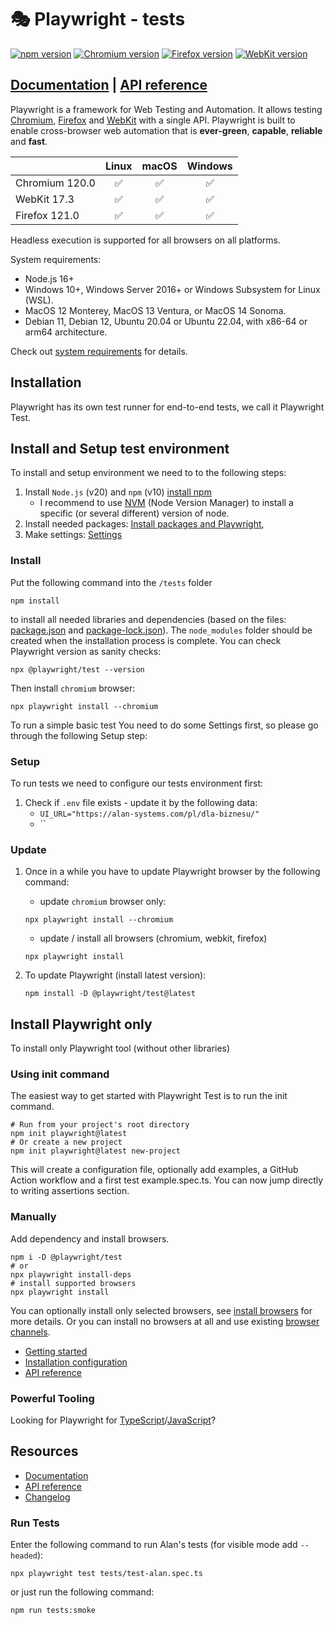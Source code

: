 # 🎭 Playwright - tests

[![npm version](https://img.shields.io/npm/v/playwright.svg)](https://www.npmjs.com/package/playwright) <!-- GEN:chromium-version-badge -->[![Chromium version](https://img.shields.io/badge/chromium-120.0.6099.235-blue.svg?logo=google-chrome)](https://www.chromium.org/Home)<!-- GEN:stop --> <!-- GEN:firefox-version-badge -->[![Firefox version](https://img.shields.io/badge/firefox-121.0-blue.svg?logo=firefoxbrowser)](https://www.mozilla.org/en-US/firefox/new/)<!-- GEN:stop --> <!-- GEN:webkit-version-badge -->[![WebKit version](https://img.shields.io/badge/webkit-17.3-blue.svg?logo=safari)](https://webkit.org/)<!-- GEN:stop -->

## [Documentation](https://playwright.dev) | [API reference](https://playwright.dev/docs/api/class-playwright)

Playwright is a framework for Web Testing and Automation. It allows testing [Chromium](https://www.chromium.org/Home), [Firefox](https://www.mozilla.org/en-US/firefox/new/) and [WebKit](https://webkit.org/) with a single API. Playwright is built to enable cross-browser web automation that is **ever-green**, **capable**, **reliable** and **fast**.

|          | Linux | macOS | Windows |
|   :---   | :---: | :---: | :---:   |
| Chromium <!-- GEN:chromium-version -->120.0<!-- GEN:stop --> | :white_check_mark: | :white_check_mark: | :white_check_mark: |
| WebKit <!-- GEN:webkit-version -->17.3<!-- GEN:stop --> | :white_check_mark: | :white_check_mark: | :white_check_mark: |
| Firefox <!-- GEN:firefox-version -->121.0<!-- GEN:stop --> | :white_check_mark: | :white_check_mark: | :white_check_mark: |

Headless execution is supported for all browsers on all platforms.

System requirements:
- Node.js 16+
- Windows 10+, Windows Server 2016+ or Windows Subsystem for Linux (WSL).
- MacOS 12 Monterey, MacOS 13 Ventura, or MacOS 14 Sonoma.
- Debian 11, Debian 12, Ubuntu 20.04 or Ubuntu 22.04, with x86-64 or arm64 architecture.

Check out [system requirements](https://playwright.dev/docs/intro#system-requirements) for details.


## Installation

Playwright has its own test runner for end-to-end tests, we call it Playwright Test.

## Install and Setup test environment

To install and setup environment we need to to the following steps:

1. Install `Node.js` (v20) and `npm` (v10) [install npm](https://docs.npmjs.com/downloading-and-installing-node-js-and-npm)
    - I recommend to use [NVM](https://www.linode.com/docs/guides/how-to-install-use-node-version-manager-nvm/) (Node Version Manager) to install a specific (or several different) version of node.
2. Install needed packages: [Install packages and Playwright](#install),
3. Make settings: [Settings](#setup)

### Install

Put the following command into the `/tests` folder

```
npm install
```
to install all needed libraries and dependencies (based on the files: [package.json]() and [package-lock.json]()).
The `node_modules` folder should be created when the installation process is complete. You can check Playwright version as sanity checks:
```
npx @playwright/test --version
```
Then install `chromium` browser:
```
npx playwright install --chromium
```

To run a simple basic test You need to do some Settings first, so please go through the following Setup step:

### Setup

To run tests we need to configure our tests environment first:

1. Check if `.env` file exists - update it by the following data:
    - `UI_URL="https://alan-systems.com/pl/dla-biznesu/"`
    - ``

### Update
1. Once in a while you have to update Playwright browser by the following command:
    - update `chromium` browser only:
    ```
    npx playwright install --chromium
    ```
    - update / install all browsers (chromium, webkit, firefox) 
    ```
    npx playwright install
    ```

2. To update Playwright (install latest version):
   ```
   npm install -D @playwright/test@latest
   ```

## Install Playwright only

To install only Playwright tool (without other libraries)

### Using init command

The easiest way to get started with Playwright Test is to run the init command.

```Shell
# Run from your project's root directory
npm init playwright@latest
# Or create a new project
npm init playwright@latest new-project
```

This will create a configuration file, optionally add examples, a GitHub Action workflow and a first test example.spec.ts. You can now jump directly to writing assertions section.

### Manually

Add dependency and install browsers.

```Shell
npm i -D @playwright/test
# or
npx playwright install-deps
# install supported browsers
npx playwright install
```

You can optionally install only selected browsers, see [install browsers](https://playwright.dev/docs/cli#install-browsers) for more details. Or you can install no browsers at all and use existing [browser channels](https://playwright.dev/docs/browsers).

* [Getting started](https://playwright.dev/docs/intro)
* [Installation configuration](https://playwright.dev/docs/installation)
* [API reference](https://playwright.dev/docs/api/class-playwright)

### Powerful Tooling

Looking for Playwright for [TypeScript](https://playwright.dev/docs/intro)/[JavaScript](https://playwright.dev/docs/intro)?

## Resources

* [Documentation](https://playwright.dev/docs/intro)
* [API reference](https://playwright.dev/docs/api/class-playwright/)
* [Changelog](https://github.com/microsoft/playwright/releases)

### Run Tests

Enter the following command to run Alan's tests (for visible mode add `--headed`):

```
npx playwright test tests/test-alan.spec.ts
```

or just run the following command:
```
npm run tests:smoke
```
